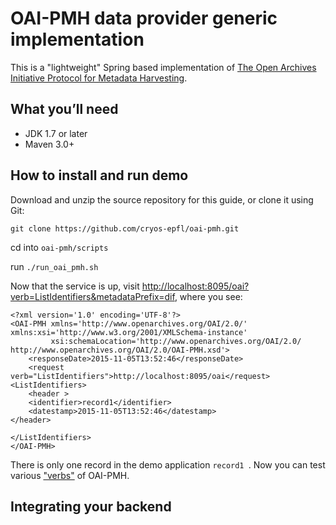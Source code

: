 # OAI-PMH data provider generic implementation

This is a "lightweight" Spring based implementation of [The Open Archives Initiative Protocol for Metadata Harvesting](https://www.openarchives.org/OAI/openarchivesprotocol.html). 

## What you’ll need

* JDK 1.7 or later
* Maven 3.0+

## How to install and run demo
Download and unzip the source repository for this guide, or clone it using Git:
```
git clone https://github.com/cryos-epfl/oai-pmh.git
```

cd into ```oai-pmh/scripts ```

run ```./run_oai_pmh.sh ```

Now that the service is up, visit [http://localhost:8095/oai?verb=ListIdentifiers&metadataPrefix=dif](http://localhost:8095/oai?verb=ListIdentifiers&metadataPrefix=dif), where you see:
```
<?xml version='1.0' encoding='UTF-8'?>
<OAI-PMH xmlns='http://www.openarchives.org/OAI/2.0/' xmlns:xsi='http://www.w3.org/2001/XMLSchema-instance'
         xsi:schemaLocation='http://www.openarchives.org/OAI/2.0/ http://www.openarchives.org/OAI/2.0/OAI-PMH.xsd'>
    <responseDate>2015-11-05T13:52:46</responseDate>
    <request verb="ListIdentifiers">http://localhost:8095/oai</request>
<ListIdentifiers>
    <header >
    <identifier>record1</identifier>
    <datestamp>2015-11-05T13:52:46</datestamp>
</header>

</ListIdentifiers>
</OAI-PMH>
```
There is only one record in the demo application ```record1 ```. 
Now you can test various ["verbs"](https://www.openarchives.org/OAI/openarchivesprotocol.html#ProtocolMessages) of OAI-PMH. 

## Integrating your backend


